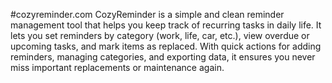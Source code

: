 #cozyreminder.com
CozyReminder is a simple and clean reminder management tool that helps you keep track of recurring tasks in daily life. It lets you set reminders by category (work, life, car, etc.), view overdue or upcoming tasks, and mark items as replaced. With quick actions for adding reminders, managing categories, and exporting data, it ensures you never miss important replacements or maintenance again.
